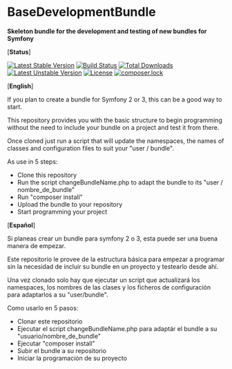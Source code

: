 # BaseDevelopmentBundle

__Skeleton bundle for the development and testing of new bundles for Symfony__

[__Status__]

[![Latest Stable Version](https://img.shields.io/github/release/skilla/BaseDevelopmentBundle.svg)](https://packagist.org/packages/skilla/base-development-bundle#1.0.0)
[![Build Status](https://travis-ci.org/skilla/BaseDevelopmentBundle.svg?branch=master)](https://travis-ci.org/skilla/BaseDevelopmentBundle)
[![Total Downloads](https://poser.pugx.org/skilla/base-development-bundle/downloads)](https://packagist.org/packages/skilla/base-development-bundle)
[![Latest Unstable Version](https://poser.pugx.org/skilla/base-development-bundle/v/unstable)](https://packagist.org/packages/skilla/base-development-bundle#dev-master)
[![License](https://poser.pugx.org/skilla/base-development-bundle/license)](https://packagist.org/packages/skilla/base-development-bundle)
[![composer.lock](https://poser.pugx.org/skilla/base-development-bundle/composerlock)](https://packagist.org/packages/skilla/base-development-bundle)

[__English__]

If you plan to create a bundle for Symfony 2 or 3, this can be a good way to start.

This repository provides you with the basic structure to begin programming without the need to include your bundle on a project and test it from there.

Once cloned just run a script that will update the namespaces, the names of classes and configuration files to suit your "user / bundle".

As use in 5 steps:
- Clone this repository
- Run the script changeBundleName.php to adapt the bundle to its "user / nombre_de_bundle"
- Run "composer install"
- Upload the bundle to your repository
- Start programming your project

[__Español__]

Si planeas crear un bundle para symfony 2 o 3, esta puede ser una buena manera de empezar.

Este repositorio le provee de la estructura básica para empezar a programar sin la necesidad de incluir su bundle en un proyecto y testearlo desde ahí.

Una vez clonado solo hay que ejecutar un script que actualizará los namespaces, los nombres de las clases y los ficheros de configuración para adaptarlos a su "user/bundle".

Como usarlo en 5 pasos:
- Clonar este repositorio
- Ejecutar el script changeBundleName.php para adaptár el bundle a su "usuario/nombre_de_bundle"
- Ejecutar "composer install"
- Subir el bundle a su repositorio
- Iniciar la programación de su proyecto

